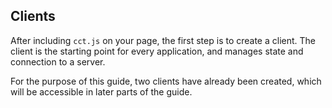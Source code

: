 ## Clients
After including `cct.js` on your page, the first step is to create a client. The client is the starting point for every application, and manages state and connection to a server.

For the purpose of this guide, two clients have already been created, which will be accessible in later parts of the guide.
